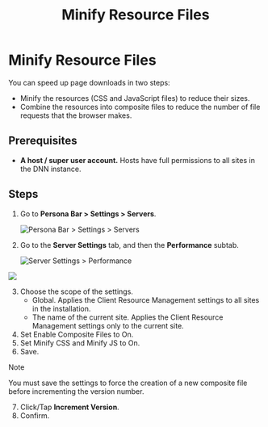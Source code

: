 ﻿---
uid: minify-resource-files
locale: en
title: Minify Resource Files
dnneditions: Evoq Content,Evoq Engage
dnnversion: 09.02.00
related-topics: configure-caching,clear-cache,expire-cached-item-in-web-server
links: ["[Caching Providers](https://www.dnnsoftware.com/wiki/caching-providers)"]
---

# Minify Resource Files

You can speed up page downloads in two steps:

*   Minify the resources (CSS and JavaScript files) to reduce their sizes.
*   Combine the resources into composite files to reduce the number of file requests that the browser makes.

## Prerequisites

*   **A host / super user account.** Hosts have full permissions to all sites in the DNN instance.

## Steps

1.  Go to **Persona Bar \> Settings \> Servers**.

    ![Persona Bar > Settings > Servers](/images/scr-pbar-host-Settings-E91.png)

2.  Go to the **Server Settings** tab, and then the **Performance** subtab.

    ![Server Settings > Performance](/images/scr-pbtabs-host-Settings-Servers-ServerSettings-Performance-E90.png)




![](/images/scr-Servers-ServerSettings-Performance-ClientResourceMgmt-E90.png)



3.  Choose the scope of the settings.
    *   Global. Applies the Client Resource Management settings to all sites in the installation.
    *   The name of the current site. Applies the Client Resource Management settings only to the current site.
4.  Set Enable Composite Files to On.
5.  Set Minify CSS and Minify JS to On.
6.  Save.

   > [!Note]
   > You must save the settings to force the creation of a new composite file before incrementing the version number.

7.  Click/Tap **Increment Version**.
8.  Confirm.
